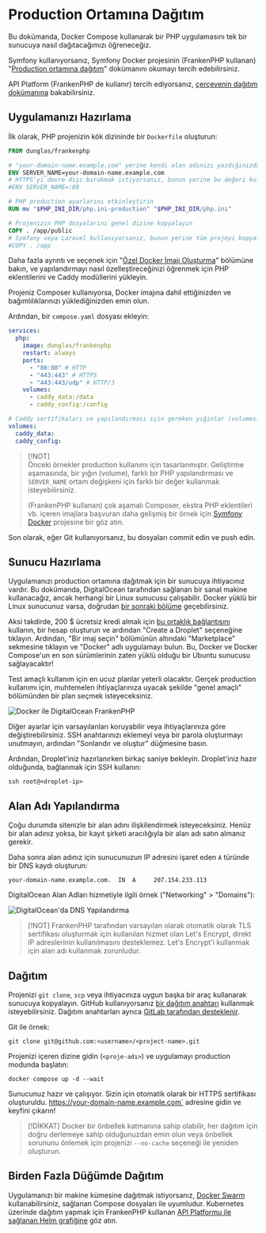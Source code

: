 # Production Ortamına Dağıtım

Bu dokümanda, Docker Compose kullanarak bir PHP uygulamasını tek bir sunucuya nasıl dağıtacağımızı öğreneceğiz.

Symfony kullanıyorsanız, Symfony Docker projesinin (FrankenPHP kullanan) "[Production ortamına dağıtım](https://github.com/dunglas/symfony-docker/blob/main/docs/production.md)" dokümanını okumayı tercih edebilirsiniz.

API Platform (FrankenPHP de kullanır) tercih ediyorsanız, [çerçevenin dağıtım dokümanına](https://api-platform.com/docs/deployment/) bakabilirsiniz.

## Uygulamanızı Hazırlama

İlk olarak, PHP projenizin kök dizininde bir `Dockerfile` oluşturun:

```dockerfile
FROM dunglas/frankenphp

# "your-domain-name.example.com" yerine kendi alan adınızı yazdığınızdan emin olun
ENV SERVER_NAME=your-domain-name.example.com
# HTTPS'yi devre dışı bırakmak istiyorsanız, bunun yerine bu değeri kullanın:
#ENV SERVER_NAME=:80

# PHP production ayarlarını etkinleştirin
RUN mv "$PHP_INI_DIR/php.ini-production" "$PHP_INI_DIR/php.ini"

# Projenizin PHP dosyalarını genel dizine kopyalayın
COPY . /app/public
# Symfony veya Laravel kullanıyorsanız, bunun yerine tüm projeyi kopyalamanız gerekir:
#COPY . /app
```

Daha fazla ayrıntı ve seçenek için "[Özel Docker İmajı Oluşturma](docker.md)" bölümüne bakın,
ve yapılandırmayı nasıl özelleştireceğinizi öğrenmek için PHP eklentilerini ve Caddy modüllerini yükleyin.

Projeniz Composer kullanıyorsa,
Docker imajına dahil ettiğinizden ve bağımlılıklarınızı yüklediğinizden emin olun.

Ardından, bir `compose.yaml` dosyası ekleyin:

```yaml
services:
  php:
    image: dunglas/frankenphp
    restart: always
    ports:
      - "80:80" # HTTP
      - "443:443" # HTTPS
      - "443:443/udp" # HTTP/3
    volumes:
      - caddy_data:/data
      - caddy_config:/config

# Caddy sertifikaları ve yapılandırması için gereken yığınlar (volumes)
volumes:
  caddy_data:
  caddy_config:
```

> [!NOT]  
> Önceki örnekler production kullanımı için tasarlanmıştır.
> Geliştirme aşamasında, bir yığın (volume), farklı bir PHP yapılandırması ve `SERVER_NAME` ortam değişkeni için farklı bir değer kullanmak isteyebilirsiniz.
>
> (FrankenPHP kullanan) çok aşamalı Composer, ekstra PHP eklentileri vb. içeren imajlara başvuran daha gelişmiş bir örnek için [Symfony Docker](https://github.com/dunglas/symfony-docker) projesine bir göz atın.

Son olarak, eğer Git kullanıyorsanız, bu dosyaları commit edin ve push edin.

## Sunucu Hazırlama

Uygulamanızı production ortamına dağıtmak için bir sunucuya ihtiyacınız vardır.
Bu dokümanda, DigitalOcean tarafından sağlanan bir sanal makine kullanacağız, ancak herhangi bir Linux sunucusu çalışabilir.
Docker yüklü bir Linux sunucunuz varsa, doğrudan [bir sonraki bölüme](#configuring-a-domain-name) geçebilirsiniz.

Aksi takdirde, 200 $ ücretsiz kredi almak için [bu ortaklık bağlantısını](https://m.do.co/c/5d8aabe3ab80) kullanın, bir hesap oluşturun ve ardından "Create a Droplet" seçeneğine tıklayın.
Ardından, "Bir imaj seçin" bölümünün altındaki "Marketplace" sekmesine tıklayın ve "Docker" adlı uygulamayı bulun.
Bu, Docker ve Docker Compose'un en son sürümlerinin zaten yüklü olduğu bir Ubuntu sunucusu sağlayacaktır!

Test amaçlı kullanım için en ucuz planlar yeterli olacaktır.
Gerçek production kullanımı için, muhtemelen ihtiyaçlarınıza uyacak şekilde "genel amaçlı" bölümünden bir plan seçmek isteyeceksiniz.

![Docker ile DigitalOcean FrankenPHP](digitalocean-droplet.png)

Diğer ayarlar için varsayılanları koruyabilir veya ihtiyaçlarınıza göre değiştirebilirsiniz.
SSH anahtarınızı eklemeyi veya bir parola oluşturmayı unutmayın, ardından "Sonlandır ve oluştur" düğmesine basın.

Ardından, Droplet'iniz hazırlanırken birkaç saniye bekleyin.
Droplet'iniz hazır olduğunda, bağlanmak için SSH kullanın:

```console
ssh root@<droplet-ip>
```

## Alan Adı Yapılandırma

Çoğu durumda sitenizle bir alan adını ilişkilendirmek isteyeceksiniz.
Henüz bir alan adınız yoksa, bir kayıt şirketi aracılığıyla bir alan adı satın almanız gerekir.

Daha sonra alan adınız için sunucunuzun IP adresini işaret eden `A` türünde bir DNS kaydı oluşturun:

```dns
your-domain-name.example.com.  IN  A     207.154.233.113
```

DigitalOcean Alan Adları hizmetiyle ilgili örnek ("Networking" > "Domains"):

![DigitalOcean'da DNS Yapılandırma](digitalocean-dns.png)

> [!NOT]
> FrankenPHP tarafından varsayılan olarak otomatik olarak TLS sertifikası oluşturmak için kullanılan hizmet olan Let's Encrypt, direkt IP adreslerinin kullanılmasını desteklemez. Let's Encrypt'i kullanmak için alan adı kullanmak zorunludur.

## Dağıtım

Projenizi `git clone`, `scp` veya ihtiyacınıza uygun başka bir araç kullanarak sunucuya kopyalayın.
GitHub kullanıyorsanız [bir dağıtım anahtarı](https://docs.github.com/en/free-pro-team@latest/developers/overview/managing-deploy-keys#deploy-keys) kullanmak isteyebilirsiniz.
Dağıtım anahtarları ayrıca [GitLab tarafından desteklenir](https://docs.gitlab.com/ee/user/project/deploy_keys/).

Git ile örnek:

```console
git clone git@github.com:<username>/<project-name>.git
```

Projenizi içeren dizine gidin (`<proje-adı>`) ve uygulamayı production modunda başlatın:

```console
docker compose up -d --wait
```

Sunucunuz hazır ve çalışıyor. Sizin için otomatik olarak bir HTTPS sertifikası oluşturuldu.
https://your-domain-name.example.com` adresine gidin ve keyfini çıkarın!

> [!DİKKAT]
> Docker bir önbellek katmanına sahip olabilir, her dağıtım için doğru derlemeye sahip olduğunuzdan emin olun veya önbellek sorununu önlemek için projenizi `--no-cache` seçeneği ile yeniden oluşturun.

## Birden Fazla Düğümde Dağıtım

Uygulamanızı bir makine kümesine dağıtmak istiyorsanız, [Docker Swarm](https://docs.docker.com/engine/swarm/stack-deploy/) kullanabilirsiniz,
sağlanan Compose dosyaları ile uyumludur.
Kubernetes üzerinde dağıtım yapmak için FrankenPHP kullanan [API Platformu ile sağlanan Helm grafiğine](https://api-platform.com/docs/deployment/kubernetes/) göz atın.